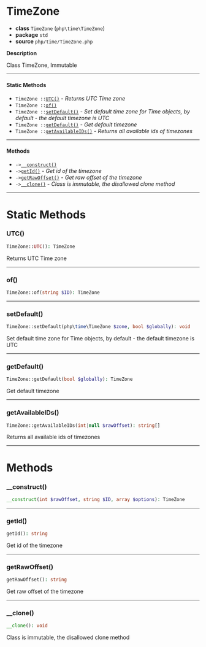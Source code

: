 # TimeZone

- **class** `TimeZone` (`php\time\TimeZone`)
- **package** `std`
- **source** `php/time/TimeZone.php`

**Description**

Class TimeZone, Immutable

---

#### Static Methods

- `TimeZone ::`[`UTC()`](#method-utc) - _Returns UTC Time zone_
- `TimeZone ::`[`of()`](#method-of)
- `TimeZone ::`[`setDefault()`](#method-setdefault) - _Set default time zone for Time objects, by default - the default timezone is UTC_
- `TimeZone ::`[`getDefault()`](#method-getdefault) - _Get default timezone_
- `TimeZone ::`[`getAvailableIDs()`](#method-getavailableids) - _Returns all available ids of timezones_

---

#### Methods

- `->`[`__construct()`](#method-__construct)
- `->`[`getId()`](#method-getid) - _Get id of the timezone_
- `->`[`getRawOffset()`](#method-getrawoffset) - _Get raw offset of the timezone_
- `->`[`__clone()`](#method-__clone) - _Class is immutable, the disallowed clone method_

---
# Static Methods

<a name="method-utc"></a>

### UTC()
```php
TimeZone::UTC(): TimeZone
```
Returns UTC Time zone

---

<a name="method-of"></a>

### of()
```php
TimeZone::of(string $ID): TimeZone
```

---

<a name="method-setdefault"></a>

### setDefault()
```php
TimeZone::setDefault(php\time\TimeZone $zone, bool $globally): void
```
Set default time zone for Time objects, by default - the default timezone is UTC

---

<a name="method-getdefault"></a>

### getDefault()
```php
TimeZone::getDefault(bool $globally): TimeZone
```
Get default timezone

---

<a name="method-getavailableids"></a>

### getAvailableIDs()
```php
TimeZone::getAvailableIDs(int|null $rawOffset): string[]
```
Returns all available ids of timezones

---
# Methods

<a name="method-__construct"></a>

### __construct()
```php
__construct(int $rawOffset, string $ID, array $options): TimeZone
```

---

<a name="method-getid"></a>

### getId()
```php
getId(): string
```
Get id of the timezone

---

<a name="method-getrawoffset"></a>

### getRawOffset()
```php
getRawOffset(): string
```
Get raw offset of the timezone

---

<a name="method-__clone"></a>

### __clone()
```php
__clone(): void
```
Class is immutable, the disallowed clone method